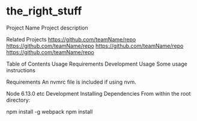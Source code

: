 # the_right_stuff

Project Name
Project description

Related Projects
https://github.com/teamName/repo
https://github.com/teamName/repo
https://github.com/teamName/repo
https://github.com/teamName/repo

Table of Contents
Usage
Requirements
Development
Usage
Some usage instructions

Requirements
An nvmrc file is included if using nvm.

Node 6.13.0
etc
Development
Installing Dependencies
From within the root directory:

npm install -g webpack
npm install
